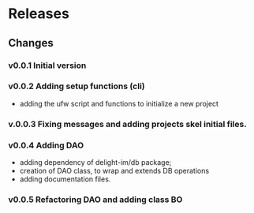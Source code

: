 # Releases


## Changes 

### v0.0.1 Initial version

### v0.0.2 Adding setup functions (cli)
- adding the ufw script and functions to initialize a new project

### v.0.0.3 Fixing messages and adding projects skel initial files.


### v0.0.4 Adding DAO    
- adding dependency of delight-im/db package;
- creation of DAO class, to wrap and extends DB operations
- adding documentation files.

### v0.0.5 Refactoring DAO and adding class BO

